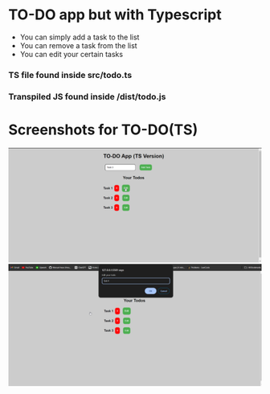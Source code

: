 # TO-DO app but with Typescript

- You can simply add a task to the list
- You can remove a task from the list
- You can edit your certain tasks

### TS file found inside src/todo.ts

### Transpiled JS found inside /dist/todo.js

# Screenshots for TO-DO(TS)

![First](./screenshot/image.png)
![Second](./screenshot/image-1.png)
